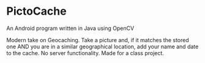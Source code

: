 # PictoCache
An Android program written in Java using OpenCV

Modern take on Geocaching. Take a picture and, if it matches the stored one AND you are in a similar geographical location, add your name and date to the cache. No server functionality. Made for a class project.
